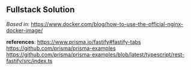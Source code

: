 ## Fullstack Solution

_Based in_:
https://www.docker.com/blog/how-to-use-the-official-nginx-docker-image/

**references**:
https://www.prisma.io/fastify#fastify-tabs
https://github.com/prisma/prisma-examples
https://github.com/prisma/prisma-examples/blob/latest/typescript/rest-fastify/src/index.ts
